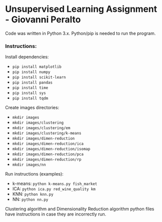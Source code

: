 # Unsupervised Learning Assignment - Giovanni Peralto
Code was written in Python 3.x. Python/pip is needed to run the program.

### Instructions:

Install dependencies: 
- `pip install matplotlib`
- `pip install numpy`
- `pip install scikit-learn`
- `pip install pandas`
- `pip install time`
- `pip install sys`
- `pip install tqdm`

Create images directories:
- `mkdir images`
- `mkdir images/clustering`
- `mkdir images/clustering/em`
- `mkdir images/clustering/k-means`
- `mkdir images/dimen-reduction`
- `mkdir images/dimen-reduction/ica`
- `mkdir images/dimen-reduction/isomap`
- `mkdir images/dimen-reduction/pca`
- `mkdir images/dimen-reduction/rp`
- `mkdir images/nn`

Run instructions (examples):
- k-means: `python k-means.py fish_market`
- ICA: `python ica.py red_wine_quality km`
- KNN: `python knn.py`
- NN: `python nn.py`

Clustering algorithm and Dimensionality Reduction algorithm python files have instructions in case they are incorrectly run.